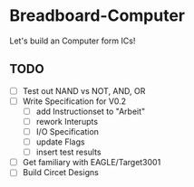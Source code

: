 # Breadboard-Computer
Let's build an Computer form ICs!

## TODO
- [ ] Test out NAND vs NOT, AND, OR
- [ ] Write Specification for V0.2
  - [ ] add Instructionset to "Arbeit"
  - [ ] rework Interupts
  - [ ] I/O Specification
  - [ ] update Flags
  - [ ] insert test results
- [ ] Get familiary with EAGLE/Target3001
- [ ] Build Circet Designs
